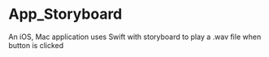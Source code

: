 # App_Storyboard
An iOS, Mac application
uses Swift with storyboard to play a .wav file when button is clicked
